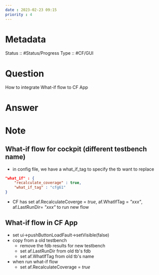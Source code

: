 ```yaml
---
date : 2023-02-23 09:15
priority : 4
---
```

# Metadata
Status :: #Status/Progress 
Type :: #CF/GUI 
# Question
How to integrate What-if flow to CF App
# Answer
# Note
## What-if flow for cockpit (different testbench name)
* in config file, we have a what_if_tag to specify the tb want to replace <br>
```json
"what_if" : { 
    "recalculate_coverage" : true,
    "what_if_tag" : "cfg61"
}
```
* CF has set af.RecalculateCoverge = *true*, af.WhatIfTag = *"xxx"*, af.LastRunDir= *"xxx"* to run new flow
## What-if flow in CF App
* set ui->pushButtonLoadFault->setVisible(false)
* copy from a old testbench
	* remove the fdb results for new testbench
	* set af.LastRunDir from old tb's fdb
	* set af.WhatIfTag from old tb's name
* when run what-if flow
	* set af.RecalculateCoverage = *true*